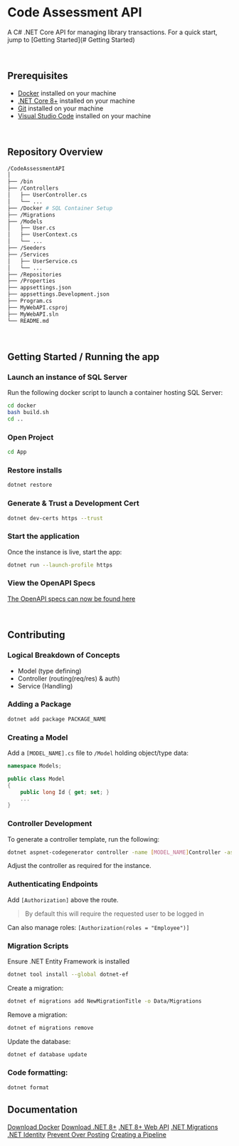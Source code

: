 # Code Assessment API

 A C# .NET Core API for managing library transactions. For a quick start, jump to [Getting Started](# Getting Started)

&nbsp;

## Prerequisites

- [Docker](https://docs.docker.com/engine/install/) installed on your machine
- [.NET Core 8+](https://dotnet.microsoft.com/download) installed on your machine
- [Git](https://git-scm.com/download/) installed on your machine
- [Visual Studio Code](https://code.visualstudio.com/) installed on your machine

&nbsp;

## Repository Overview

```bash
/CodeAssessmentAPI
│
├── /bin
├── /Controllers
│   ├── UserController.cs
│   └── ...
├── /Docker # SQL Container Setup
├── /Migrations
├── /Models
│   ├── User.cs
│   ├── UserContext.cs
│   └── ...
├── /Seeders
├── /Services
│   ├── UserService.cs
│   └── ...
├── /Repositories
├── /Properties
├── appsettings.json
├── appsettings.Development.json
├── Program.cs
├── MyWebAPI.csproj
├── MyWebAPI.sln
└── README.md
```

&nbsp;

## Getting Started / Running the app

### Launch an instance of SQL Server

Run the following docker script to launch a container hosting SQL Server:

```bash
cd docker
bash build.sh
cd ..
```

### Open Project

```bash
cd App
```

### Restore installs

```bash
dotnet restore
```

### Generate & Trust a Development Cert

```bash
dotnet dev-certs https --trust
```

### Start the application

Once the instance is live, start the app:

```bash
dotnet run --launch-profile https
```

### View the OpenAPI Specs

[The OpenAPI specs can now be found here](https://localhost:7120/swagger)

&nbsp;

## Contributing

### Logical Breakdown of Concepts

- Model (type defining)
- Controller (routing(req/res) & auth)
- Service (Handling)

### Adding a Package

```bash
dotnet add package PACKAGE_NAME
```

### Creating a Model

Add a `[MODEL_NAME].cs`  file to `/Model` holding object/type data:

```cs
namespace Models;

public class Model
{
    public long Id { get; set; }
    ...
}
```

### Controller Development

To generate a controller template, run the following:

```bash
dotnet aspnet-codegenerator controller -name [MODEL_NAME]Controller -async -api -m [MODEL_NAME] -dc [MODEL_NAME]Context -outDir Controllers
```

Adjust the controller as required for the instance.

### Authenticating Endpoints

Add `[Authorization]` above the route.

> By default this will require the requested user to be logged in

Can also manage roles: `[Authorization(roles = "Employee")]`

### Migration Scripts

Ensure .NET Entity Framework is installed
```bash
dotnet tool install --global dotnet-ef
```

Create a migration:
```bash
dotnet ef migrations add NewMigrationTitle -o Data/Migrations
```

Remove a migration:
```bash
dotnet ef migrations remove
```

Update the database:
```bash
dotnet ef database update
```

### Code formatting:

```bash
dotnet format
```

## Documentation

[Download Docker](https://www.docker.com/products/docker-desktop/)
[Download .NET 8+](https://dotnet.microsoft.com/en-us/download/dotnet/8.0)
[.NET 8+ Web API](https://learn.microsoft.com/en-us/aspnet/core/tutorials/first-web-api?view=aspnetcore-8.0&tabs=visual-studio-code)
[.NET Migrations](https://learn.microsoft.com/en-us/ef/core/managing-schemas/migrations/?tabs=dotnet-core-cli)
[.NET Identity](https://learn.microsoft.com/en-us/aspnet/core/security/authentication/identity-api-authorization?view=aspnetcore-8.0)
[Prevent Over Posting](https://learn.microsoft.com/en-us/aspnet/core/security/authentication/identity-api-authorization?view=aspnetcore-8.0)
[Creating a Pipeline](https://learn.microsoft.com/en-us/azure/devops/pipelines/create-first-pipeline?view=azure-devops&tabs=net%2Cbrowser)